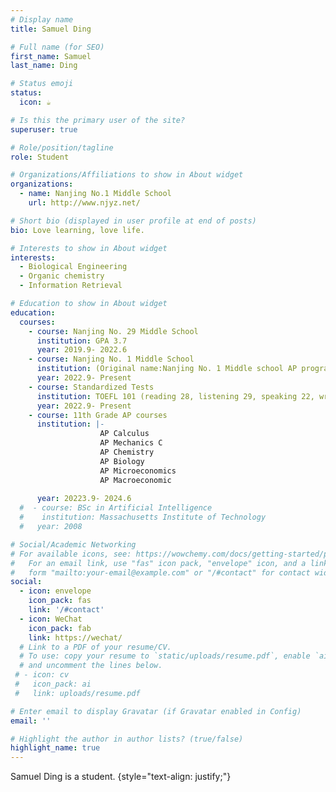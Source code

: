 ```yaml
---
# Display name
title: Samuel Ding

# Full name (for SEO)
first_name: Samuel 
last_name: Ding

# Status emoji
status:
  icon: ☕️

# Is this the primary user of the site?
superuser: true

# Role/position/tagline
role: Student

# Organizations/Affiliations to show in About widget
organizations:
  - name: Nanjing No.1 Middle School
    url: http://www.njyz.net/

# Short bio (displayed in user profile at end of posts)
bio: Love learning, love life.

# Interests to show in About widget
interests:
  - Biological Engineering
  - Organic chemistry
  - Information Retrieval

# Education to show in About widget
education:
  courses:
    - course: Nanjing No. 29 Middle School
      institution: GPA 3.7
      year: 2019.9- 2022.6  
    - course: Nanjing No. 1 Middle School
      institution: (Original name:Nanjing No. 1 Middle school AP program GPA:3.8, 96/100)
      year: 2022.9- Present
    - course: Standardized Tests
      institution: TOEFL 101 (reading 28, listening 29, speaking 22, writing 22)
      year: 2022.9- Present      
    - course: 11th Grade AP courses
      institution: |-
                    AP Calculus
                    AP Mechanics C 
                    AP Chemistry  
                    AP Biology 
                    AP Microeconomics 
                    AP Macroeconomic     
                    
      year: 20223.9- 2024.6    
  #  - course: BSc in Artificial Intelligence
  #    institution: Massachusetts Institute of Technology
  #   year: 2008

# Social/Academic Networking
# For available icons, see: https://wowchemy.com/docs/getting-started/page-builder/#icons
#   For an email link, use "fas" icon pack, "envelope" icon, and a link in the
#   form "mailto:your-email@example.com" or "/#contact" for contact widget.
social:
  - icon: envelope
    icon_pack: fas
    link: '/#contact'
  - icon: WeChat
    icon_pack: fab
    link: https://wechat/
  # Link to a PDF of your resume/CV.
  # To use: copy your resume to `static/uploads/resume.pdf`, enable `ai` icons in `params.yaml`,
  # and uncomment the lines below.
 # - icon: cv
 #   icon_pack: ai
 #   link: uploads/resume.pdf

# Enter email to display Gravatar (if Gravatar enabled in Config)
email: ''

# Highlight the author in author lists? (true/false)
highlight_name: true
---
```


Samuel Ding is a student.
{style="text-align: justify;"}
